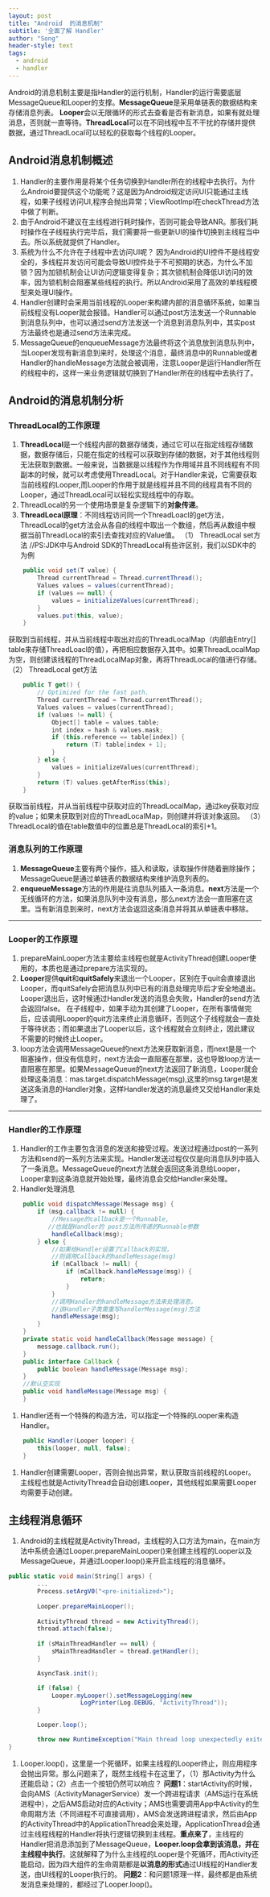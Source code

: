 ```yaml
---
layout: post
title: "Android  的消息机制"
subtitle: '全面了解 Handler'
author: "Song"
header-style: text
tags:
  - android
  - handler
---
```


Android的消息机制主要是指Handler的运行机制，Handler的运行需要底层MessageQueue和Looper的支撑。**MessageQueue**是采用单链表的数据结构来存储消息列表。 **Looper**会以无限循环的形式去查看是否有新消息，如果有就处理消息，否则就一直等待。**ThreadLocal**可以在不同线程中互不干扰的存储并提供数据，通过ThreadLocal可以轻松的获取每个线程的Looper。

## Android消息机制概述

1. Handler的主要作用是将某个任务切换到Handler所在的线程中去执行。为什么Android要提供这个功能呢？这是因为Android规定访问UI只能通过主线程，如果子线程访问UI,程序会抛出异常；ViewRootImpl在checkThread方法中做了判断。
2. 由于Android不建议在主线程进行耗时操作，否则可能会导致ANR。那我们耗时操作在子线程执行完毕后，我们需要将一些更新UI的操作切换到主线程当中去。所以系统就提供了Handler。
3. 系统为什么不允许在子线程中去访问UI呢？
    因为Android的UI控件不是线程安全的，多线程并发访问可能会导致UI控件处于不可预期的状态，为什么不加锁？因为加锁机制会让UI访问逻辑变得复杂；其次锁机制会降低UI访问的效率，因为锁机制会阻塞某些线程的执行。所以Android采用了高效的单线程模型来处理UI操作。
4. Handler创建时会采用当前线程的Looper来构建内部的消息循环系统，如果当前线程没有Looper就会报错。Handler可以通过post方法发送一个Runnable到消息队列中，也可以通过send方法发送一个消息到消息队列中，其实post方法最终也是通过send方法来完成。
5. MessageQueue的enqueueMessage方法最终将这个消息放到消息队列中，当Looper发现有新消息到来时，处理这个消息，最终消息中的Runnable或者Handler的handleMessage方法就会被调用，注意Looper是运行Handler所在的线程中的，这样一来业务逻辑就切换到了Handler所在的线程中去执行了。

## Android的消息机制分析

### ThreadLocal的工作原理

1. **ThreadLocal**是一个线程内部的数据存储类，通过它可以在指定线程存储数据，数据存储后，只能在指定的线程可以获取到存储的数据，对于其他线程则无法获取到数据。一般来说，当数据是以线程作为作用域并且不同线程有不同副本的时候，就可以考虑使用ThreadLocal。对于Handler来说，它需要获取当前线程的Looper,而Looper的作用于就是线程并且不同的线程具有不同的Looper，通过ThreadLocal可以轻松实现线程中的存取。
2. ThreadLocal的另一个使用场景是复杂逻辑下的**对象传递**。
3. **ThreadLocal原理**：不同线程访问同一个ThreadLoacl的get方法，ThreadLocal的get方法会从各自的线程中取出一个数组，然后再从数组中根据当前ThreadLocal的索引去查找对应的Value值。
    （1） ThreadLocal set方法
    //PS:JDK中与Android SDK的ThreadLocal有些许区别，我们以SDK中的为例

```csharp
    public void set(T value) {
        Thread currentThread = Thread.currentThread();
        Values values = values(currentThread);
        if (values == null) {
            values = initializeValues(currentThread);
        }
        values.put(this, value);
    }
```

获取到当前线程，并从当前线程中取出对应的ThreadLocalMap（内部由Entry[] table来存储ThreadLoacl的值），再把相应数据存入其中。如果ThreadLocalMap为空，则创建该线程的ThreadLocalMap对象，再将ThreadLocal的值进行存储。
 （2） ThreadLocal get方法

```kotlin
    public T get() {
        // Optimized for the fast path.
        Thread currentThread = Thread.currentThread();
        Values values = values(currentThread);
        if (values != null) {
            Object[] table = values.table;
            int index = hash & values.mask;
            if (this.reference == table[index]) {
                return (T) table[index + 1];
            }
        } else {
            values = initializeValues(currentThread);
        }
        return (T) values.getAfterMiss(this);
    }
```

获取当前线程，并从当前线程中获取对应的ThreadLocalMap，通过key获取对应的value；如果未获取到对应的ThreadLocalMap，则创建并将该对象返回。
 （3）ThreadLocal的值在table数值中的位置总是ThreadLocal的索引+1。

### 消息队列的工作原理

1. **MessageQueue**主要有两个操作，插入和读取，读取操作伴随着删除操作；MessageQueue是通过单链表的数据结构来维护消息列表的。
2. **enqueueMessage**方法的作用是往消息队列插入一条消息。**next**方法是一个无线循环的方法，如果消息队列中没有消息，那么next方法会一直阻塞在这里。当有新消息到来时，next方法会返回这条消息并将其从单链表中移除。

------

### Looper的工作原理

1. prepareMainLooper方法主要给主线程也就是ActivityThread创建Looper使用的，本质也是通过prepare方法实现的。
2. **Looper**提供**quit**和**quitSafely**来退出一个Looper，区别在于quit会直接退出Looper，而quitSafely会把消息队列中已有的消息处理完毕后才安全地退出。
    Looper退出后，这时候通过Handler发送的消息会失败，Handler的send方法会返回false。
    在子线程中，如果手动为其创建了Looper，在所有事情做完后，应该调用Looper的quit方法来终止消息循环，否则这个子线程就会一直处于等待状态；而如果退出了Looper以后，这个线程就会立刻终止，因此建议不需要的时候终止Looper。
3. loop方法会调用MessageQueue的next方法来获取新消息，而next是是一个阻塞操作，但没有信息时，next方法会一直阻塞在那里，这也导致loop方法一直阻塞在那里。如果MessageQueue的next方法返回了新消息，Looper就会处理这条消息：mas.target.dispatchMessage(msg),这里的msg.target是发送这条消息的Handler对象，这样Handler发送的消息最终又交给Handler来处理了。

------

### Handler的工作原理

1. Handler的工作主要包含消息的发送和接受过程。发送过程通过post的一系列方法和send的一系列方法来实现。Handler发送过程仅仅是向消息队列中插入了一条消息。MessageQueue的next方法就会返回这条消息给Looper，Looper拿到这条消息就开始处理，最终消息会交给Handler来处理。
2. Handler处理消息

```java
    public void dispatchMessage(Message msg) {
        if (msg.callback != null) {
            //Message的callback是一个Runnable,       
           //也就是Handler的 post方法所传递的Runnable参数
            handleCallback(msg);
        } else {
            //如果给Handler设置了Callback的实现，
            //则调用Callback的handleMessage(msg)
            if (mCallback != null) {
                if (mCallback.handleMessage(msg)) {
                    return;
                }
            }
            //调用Handler的handleMessage方法来处理消息，
            //该Handler子类需重写handlerMessage(msg)方法
            handleMessage(msg);
        }
    }
    private static void handleCallback(Message message) {
        message.callback.run();
    }
    public interface Callback {
        public boolean handleMessage(Message msg);
    }
    //默认空实现
    public void handleMessage(Message msg) {
    }
```

1. Handler还有一个特殊的构造方法，可以指定一个特殊的Looper来构造Handler。

```csharp
    public Handler(Looper looper) {
        this(looper, null, false);
    }
```

1. Handler创建需要Looper，否则会抛出异常，默认获取当前线程的Looper。主线程也就是ActivityThread会自动创建Looper，其他线程如果需要Looper均需要手动创建。

## 主线程消息循环

1. Android的主线程就是ActivityThread，主线程的入口方法为main，在main方法中系统会通过Looper.prepareMainLooper()来创建主线程的Looper以及MessageQueue，并通过Looper.loop()来开启主线程的消息循环。



```csharp
public static void main(String[] args) {
        ... 
        Process.setArgV0("<pre-initialized>");
 
        Looper.prepareMainLooper();
 
        ActivityThread thread = new ActivityThread();
        thread.attach(false);
 
        if (sMainThreadHandler == null) {
            sMainThreadHandler = thread.getHandler();
        }

        AsyncTask.init();

        if (false) {
            Looper.myLooper().setMessageLogging(new
                    LogPrinter(Log.DEBUG, "ActivityThread"));
        }

        Looper.loop();

        throw new RuntimeException("Main thread loop unexpectedly exited");
}
```

1. Looper.loop()，这里是一个死循环，如果主线程的Looper终止，则应用程序会抛出异常。那么问题来了，既然主线程卡在这里了，（1）那Activity为什么还能启动；（2）点击一个按钮仍然可以响应？
    **问题1**：startActivity的时候，会向AMS（ActivityManagerService）发一个跨进程请求（AMS运行在系统进程中），之后AMS启动对应的Activity；AMS也需要调用App中Activity的生命周期方法（不同进程不可直接调用），AMS会发送跨进程请求，然后由App的ActivityThread中的ApplicationThread会来处理，ApplicationThread会通过主线程线程的Handler将执行逻辑切换到主线程。**重点来了**，主线程的Handler把消息添加到了MessageQueue，**Looper.loop会拿到该消息，并在主线程中执行**。这就解释了为什么主线程的Looper是个死循环，而Activity还能启动，因为四大组件的生命周期都是**以消息的形式**通过UI线程的Handler发送，由UI线程的Looper执行的。
    **问题2**：和问题1原理一样，最终都是由系统发消息来处理的，都经过了Looper.loop()。
